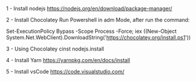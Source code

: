1 - Install nodejs
https://nodejs.org/en/download/package-manager/

2 - Install Chocolatey
Run Powershell in adm Mode, after run the command: 

Set-ExecutionPolicy Bypass -Scope Process -Force; iex ((New-Object System.Net.WebClient).DownloadString('https://chocolatey.org/install.ps1'))

3 - Using Chocolatey
cinst nodejs.install

4 - Install Yarn
https://yarnpkg.com/en/docs/install

5 - Install vsCode
https://code.visualstudio.com/